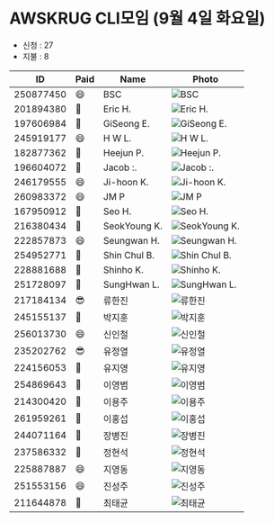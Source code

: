 # AWSKRUG CLI모임 (9월 4일 화요일)

* 신청 : 27
* 지불 : 8

 ID | Paid | Name | Photo
 -- | ---- | ---- | -----
 250877450 | :smile: | BSC | ![BSC](https://secure.meetupstatic.com/photos/member/9/a/9/4/thumb_275799572.jpeg)
 201894380 | :ghost: | Eric H. | ![Eric H.](https://secure.meetupstatic.com/photos/member/6/8/5/7/thumb_277466711.jpeg)
 197606984 | :ghost: | GiSeong E. | ![GiSeong E.](https://secure.meetupstatic.com/photos/member/4/7/d/8/thumb_252558392.jpeg)
 245919177 | :smile: | H W L. | ![H W L.](https://secure.meetupstatic.com/photos/member/9/2/7/d/thumb_279037501.jpeg)
 182877362 | :ghost: | Heejun P. | ![Heejun P.](https://secure.meetupstatic.com/photos/member/3/5/f/3/thumb_245893811.jpeg)
 196604072 | :ghost: | Jacob :. | ![Jacob :.](https://secure.meetupstatic.com/photos/member/7/b/d/6/thumb_251971702.jpeg)
 246179555 | :smile: | Ji-hoon  K. | ![Ji-hoon  K.](https://secure.meetupstatic.com/photos/member/b/c/b/8/thumb_273888312.jpeg)
 260983372 | :smile: | JM P | ![JM P](https://secure.meetupstatic.com/photos/member/c/a/0/2/thumb_279711714.jpeg)
 167950912 | :ghost: | Seo  H. | ![Seo  H.](https://secure.meetupstatic.com/photos/member/9/a/3/a/thumb_224799482.jpeg)
 216380434 | :ghost: | SeokYoung K. | ![SeokYoung K.](https://secure.meetupstatic.com/photos/member/3/6/8/thumb_261720872.jpeg)
 222857873 | :smile: | Seungwan H. | ![Seungwan H.](https://secure.meetupstatic.com/photos/member/e/2/1/4/thumb_266757876.jpeg)
 254952771 | :ghost: | Shin Chul B. | ![Shin Chul B.](https://secure.meetupstatic.com/photos/member/2/3/f/thumb_277380575.jpeg)
 228881688 | :ghost: | Shinho K. | ![Shinho K.](https://secure.meetupstatic.com/photos/member/a/4/3/9/thumb_278202041.jpeg)
 251728097 | :ghost: | SungHwan L. | ![SungHwan L.](https://secure.meetupstatic.com/photos/member/3/a/4/d/thumb_276134925.jpeg)
 217184134 | :sunglasses: | 류한진 | ![류한진](https://secure.meetupstatic.com/photos/member/e/7/d/6/thumb_273659350.jpeg)
 245155137 | :ghost: | 박지훈 | ![박지훈](https://secure.meetupstatic.com/photos/member/9/7/b/thumb_273482427.jpeg)
 256013730 | :smile: | 신인철 | ![신인철](https://secure.meetupstatic.com/photos/member/e/6/a/a/thumb_277799050.jpeg)
 235202762 | :sunglasses: | 유정열 | ![유정열](https://secure.meetupstatic.com/photos/member/7/5/f/3/thumb_275550195.jpeg)
 224156053 | :ghost: | 유지영 | ![유지영](https://secure.meetupstatic.com/photos/member/3/8/c/3/thumb_265334531.jpeg)
 254869643 | :ghost: | 이영범 | ![이영범](https://secure.meetupstatic.com/photos/member/7/4/0/8/thumb_278909704.jpeg)
 214300420 | :ghost: | 이용주 | ![이용주](https://secure.meetupstatic.com/photos/member/5/3/7/4/thumb_260721364.jpeg)
 261959261 | :ghost: | 이홍섭 | ![이홍섭](https://secure.meetupstatic.com/photos/member/8/a/7/e/thumb_280115454.jpeg)
 244071164 | :ghost: | 장병진 | ![장병진](https://secure.meetupstatic.com/photos/member/7/1/e/4/thumb_273149156.jpeg)
 237586332 | :ghost: | 정현석 | ![정현석](https://secure.meetupstatic.com/photos/member/6/f/5/1/thumb_271048497.jpeg)
 225887887 | :smile: | 지영동 | ![지영동](https://secure.meetupstatic.com/photos/member/9/d/8/5/thumb_266140325.jpeg)
 251553156 | :smile: | 진성주 | ![진성주](https://secure.meetupstatic.com/photos/member/1/2/0/7/thumb_276064615.jpeg)
 211644878 | :ghost: | 최태균 | ![최태균](https://secure.meetupstatic.com/photos/member/5/3/3/e/thumb_259521310.jpeg)

